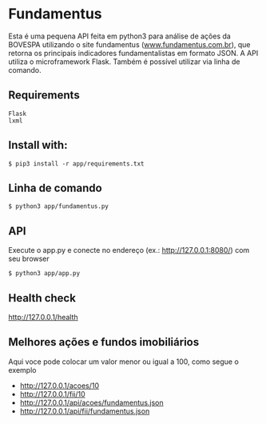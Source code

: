 # Fundamentus
Esta é uma pequena API feita em python3 para análise de ações da BOVESPA utilizando o site fundamentus (www.fundamentus.com.br), que retorna os principais indicadores fundamentalistas em formato JSON. A API utiliza o microframework Flask. Também é possível utilizar via linha de comando.

## Requirements
    Flask
    lxml
    
## Install with:
    $ pip3 install -r app/requirements.txt

## Linha de comando
    $ python3 app/fundamentus.py

## API
Execute o app.py e conecte no endereço (ex.: http://127.0.0.1:8080/) com seu browser

    $ python3 app/app.py

## Health check

http://127.0.0.1/health

## Melhores ações e fundos imobiliários

Aqui voce pode colocar um valor menor ou igual a 100, como segue o exemplo

* http://127.0.0.1/acoes/10
* http://127.0.0.1/fii/10
* http://127.0.0.1/api/acoes/fundamentus.json
* http://127.0.0.1/api/fii/fundamentus.json